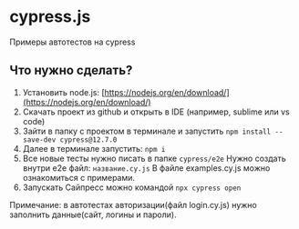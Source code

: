 # cypress.js
Примеры автотестов на cypress
## Что нужно сделать?
1. Установить node.js: [https://nodejs.org/en/download/](https://nodejs.org/en/download/)
2. Скачать проект из github и открыть в IDE (например, sublime или vs code)
3. Зайти в папку с проектом в терминале и запустить  `npm install --save-dev cypress@12.7.0`
4. Далее в терминале запустить: `npm i`
5. Все новые тесты нужно писать в папке `cypress/e2e`
Нужно создать внутри e2e файл: `название.cy.js`
В файле examples.cy.js можно ознакомиться с примерами.
6. Запускать Сайпресс можно командой  `npx cypress open`

Примечание: в автотестах авторизации(файл login.cy.js) нужно заполнить данные(сайт, логины и пароли).
